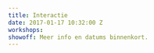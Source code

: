 ```yaml
---
title: Interactie
date: 2017-01-17 10:32:00 Z
workshops: 
showoff: Meer info en datums binnenkort.
---
```



